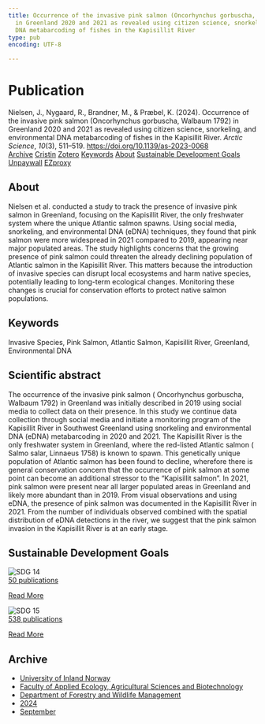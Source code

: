 ```yaml
---
title: Occurrence of the invasive pink salmon (Oncorhynchus gorbuscha, Walbaum 1792)
  in Greenland 2020 and 2021 as revealed using citizen science, snorkeling, and environmental
  DNA metabarcoding of fishes in the Kapisillit River
type: pub
encoding: UTF-8

---
```

<h1>Publication</h1>
<article id="csl-bib-container-Q3U9WBJW" class="csl-bib-container">
  <div class="csl-bib-body"> <div class="csl-entry">Nielsen, J., Nygaard, R., Brandner, M., &#38; Præbel, K. (2024). Occurrence of the invasive pink salmon (Oncorhynchus gorbuscha, Walbaum 1792) in Greenland 2020 and 2021 as revealed using citizen science, snorkeling, and environmental DNA metabarcoding of fishes in the Kapisillit River. <i>Arctic Science</i>, <i>10</i>(3), 511–519. <a href="https://doi.org/10.1139/as-2023-0068">https://doi.org/10.1139/as-2023-0068</a></div> </div>
  <div class="csl-bib-buttons">
    <a href="#taxonomy-article-Q3U9WBJW" alt="archive" class="csl-bib-button">Archive</a>
    <a href="https://app.cristin.no/results/show.jsf?id=2306078" alt="Cristin" class="csl-bib-button">Cristin</a>
    <a href="http://zotero.org/groups/5881554/items/Q3U9WBJW" alt="Zotero" class="csl-bib-button">Zotero</a>
    <a href="#keywords-article-Q3U9WBJW" alt="keywords" class="csl-bib-button">Keywords</a>
    <a href="#about-article-Q3U9WBJW" alt="about_pub" class="csl-bib-button">About</a>
    <a href="#sdg-article-Q3U9WBJW" alt="sdg" class="csl-bib-button">Sustainable Development Goals</a>
    <a href="https://doi.org/10.1139/as-2023-0068" alt="Unpaywall" class="csl-bib-button">Unpaywall</a>
    <a href="https://doi.org/10.1139/as-2023-0068" alt="EZproxy" class="csl-bib-button">EZproxy</a>
  </div>
  <div id="csl-bib-meta-container-Q3U9WBJW"></div>
</article>
<div id="csl-bib-meta-Q3U9WBJW" class="csl-bib-meta">
  <article id="about-article-Q3U9WBJW" class="about_pub-article">
    <h1>About</h1>
    Nielsen et al. conducted a study to track the presence of invasive pink salmon in Greenland, focusing on the Kapisillit River, the only freshwater system where the unique Atlantic salmon spawns. Using social media, snorkeling, and environmental DNA (eDNA) techniques, they found that pink salmon were more widespread in 2021 compared to 2019, appearing near major populated areas. The study highlights concerns that the growing presence of pink salmon could threaten the already declining population of Atlantic salmon in the Kapisillit River. This matters because the introduction of invasive species can disrupt local ecosystems and harm native species, potentially leading to long-term ecological changes. Monitoring these changes is crucial for conservation efforts to protect native salmon populations.
  </article>
  <article id="keywords-article-Q3U9WBJW" class="keywords-article">
    <h1>Keywords</h1>
    Invasive Species, Pink Salmon, Atlantic Salmon, Kapisillit River, Greenland, Environmental DNA
  </article>
  <article id="abstract-article-Q3U9WBJW" class="abstract-article">
    <h1>Scientific abstract</h1>
    The occurrence of the invasive pink salmon ( Oncorhynchus gorbuscha, Walbaum 1792) in Greenland was initially described in 2019 using social media to collect data on their presence. In this study we continue data collection through social media and initiate a monitoring program of the Kapisillit River in Southwest Greenland using snorkeling and environmental DNA (eDNA) metabarcoding in 2020 and 2021. The Kapisillit River is the only freshwater system in Greenland, where the red-listed Atlantic salmon ( Salmo salar, Linnaeus 1758) is known to spawn. This genetically unique population of Atlantic salmon has been found to decline, wherefore there is general conservation concern that the occurrence of pink salmon at some point can become an additional stressor to the “Kapisillit salmon”. In 2021, pink salmon were present near all larger populated areas in Greenland and likely more abundant than in 2019. From visual observations and using eDNA, the presence of pink salmon was documented in the Kapisillit River in 2021. From the number of individuals observed combined with the spatial distribution of eDNA detections in the river, we suggest that the pink salmon invasion in the Kapisillit River is at an early stage.
  </article>
  <article id="sdg-article-Q3U9WBJW" class="sdg-article">
    <h1>Sustainable Development Goals</h1>
    <div class="sdg-container"><div id="sdg14" class="sdg">
        <img src="{{< params subfolder >}}images/sdg/sdg14_en.png" class="image" alt="SDG 14">
        <div class="sdg-overlay">
          <a href="{{< params subfolder >}}en/archive/?sdg=14#archive" class="sdg-publication-count"><span>50</span> publications</a>
          <p><a href="https://sdgs.un.org/goals/goal14" class="sdg-read-more">Read More</a></p>
        </div>
      </div> <div id="sdg15" class="sdg">
        <img src="{{< params subfolder >}}images/sdg/sdg15_en.png" class="image" alt="SDG 15">
        <div class="sdg-overlay">
          <a href="{{< params subfolder >}}en/archive/?sdg=15#archive" class="sdg-publication-count"><span>538</span> publications</a>
          <p><a href="https://sdgs.un.org/goals/goal15" class="sdg-read-more">Read More</a></p>
        </div>
      </div></div>
  </article>
  <article id="taxonomy-article-Q3U9WBJW" class="taxonomy-article">
    <h1>Archive</h1>
    <ul>
      <li><a href="{{< params subfolder >}}en/archive/?key=3DCRN523">University of Inland Norway</a></li>
      <li><a href="{{< params subfolder >}}en/archive/?key=T77LXH6D">Faculty of Applied Ecology, Agricultural Sciences and Biotechnology</a></li>
      <li><a href="{{< params subfolder >}}en/archive/?key=7TRARPE3">Department of Forestry and Wildlife Management</a></li>
      <li><a href="{{< params subfolder >}}en/archive/?key=A4XX8HDP">2024</a></li>
      <li><a href="{{< params subfolder >}}en/archive/?key=9KU2PNPH">September</a></li>
    </ul>
  </article>
</div>
